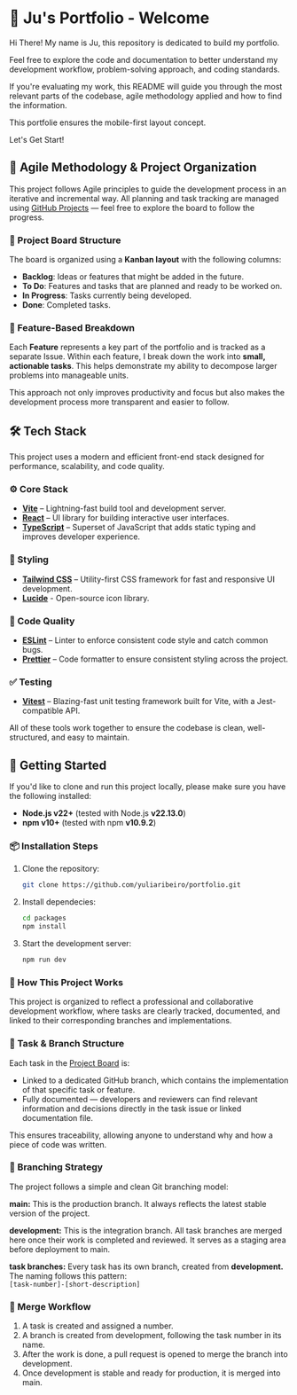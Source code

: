 # 🌱 Ju's Portfolio - Welcome

Hi There! My name is Ju, this repository is dedicated to build my portfolio.

Feel free to explore the code and documentation to better understand my development workflow, problem-solving approach, and coding standards. 

If you're evaluating my work, this README will guide you through the most relevant parts of the codebase, agile methodology applied and how to find the information.

This portfolie ensures the mobile-first layout concept.

Let's Get Start!

## 📌 Agile Methodology & Project Organization
This project follows Agile principles to guide the development process in an iterative and incremental way. All planning and task tracking are managed using [GitHub Projects](https://github.com/users/yuliaribeiro/projects/3) — feel free to explore the board to follow the progress.


### 🧠 Project Board Structure

The board is organized using a **Kanban layout** with the following columns:
- **Backlog**: Ideas or features that might be added in the future.
- **To Do**: Features and tasks that are planned and ready to be worked on.
- **In Progress**: Tasks currently being developed.
- **Done**: Completed tasks.


### 🧩 Feature-Based Breakdown

Each **Feature** represents a key part of the portfolio and is tracked as a separate Issue. Within each feature, I break down the work into **small, actionable tasks**. This helps demonstrate my ability to decompose larger problems into manageable units.

This approach not only improves productivity and focus but also makes the development process more transparent and easier to follow.

## 🛠️ Tech Stack

This project uses a modern and efficient front-end stack designed for performance, scalability, and code quality.

### ⚙️ Core Stack
- **[Vite](https://vitejs.dev/)** – Lightning-fast build tool and development server.
- **[React](https://reactjs.org/)** – UI library for building interactive user interfaces.
- **[TypeScript](https://www.typescriptlang.org/)** – Superset of JavaScript that adds static typing and improves developer experience.

### 🎨 Styling
- **[Tailwind CSS](https://tailwindcss.com/)** – Utility-first CSS framework for fast and responsive UI development.
- **[Lucide](https://lucide.dev/)** - Open-source icon library.

### 🧹 Code Quality
- **[ESLint](https://eslint.org/)** – Linter to enforce consistent code style and catch common bugs.
- **[Prettier](https://prettier.io/)** – Code formatter to ensure consistent styling across the project.

### ✅ Testing
- **[Vitest](https://vitest.dev/)** – Blazing-fast unit testing framework built for Vite, with a Jest-compatible API.

All of these tools work together to ensure the codebase is clean, well-structured, and easy to maintain.

## 🚀 Getting Started

If you'd like to clone and run this project locally, please make sure you have the following installed:

- **Node.js v22+** (tested with Node.js **v22.13.0**)
- **npm v10+** (tested with npm **v10.9.2**)

### 📦 Installation Steps

1. Clone the repository:
   ```bash
   git clone https://github.com/yuliaribeiro/portfolio.git
   
2. Install dependecies:
   ```bash
   cd packages
   npm install

3. Start the development server:
   ```bash
   npm run dev
   

### 🧠 How This Project Works
This project is organized to reflect a professional and collaborative development workflow, where tasks are clearly tracked, documented, and linked to their corresponding branches and implementations.

### 📌 Task & Branch Structure
Each task in the [Project Board](https://github.com/users/yuliaribeiro/projects/3) is:

* Linked to a dedicated GitHub branch, which contains the implementation of that specific task or feature.
* Fully documented — developers and reviewers can find relevant information and decisions directly in the task issue or linked documentation file.

This ensures traceability, allowing anyone to understand why and how a piece of code was written.


### 🌿 Branching Strategy
The project follows a simple and clean Git branching model:

**main:**
This is the production branch. It always reflects the latest stable version of the project.

**development:**
This is the integration branch. All task branches are merged here once their work is completed and reviewed.
It serves as a staging area before deployment to main.

**task branches:**
Every task has its own branch, created from **development.** The naming follows this pattern:
<br />
`[task-number]-[short-description]`

### 🔁 Merge Workflow
1. A task is created and assigned a number.
2. A branch is created from development, following the task number in its name.
3. After the work is done, a pull request is opened to merge the branch into development.
4. Once development is stable and ready for production, it is merged into main.
